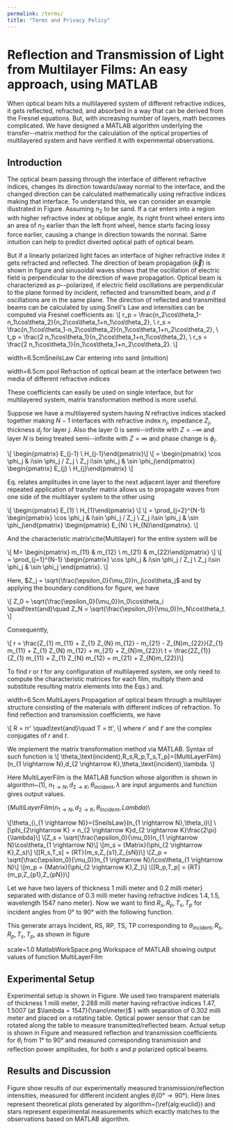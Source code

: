 ```yaml
---
permalink: /terms/
title: "Terms and Privacy Policy"
---
```


# Reflection and Transmission of Light from Multilayer Films: An easy approach, using MATLAB

When optical beam hits a multilayered system of different refractive indices, it gets reflected, refracted, and absorbed in a way that can be derived from the Fresnel equations. But, with increasing number of layers, math becomes complicated.  We have designed a MATLAB algorithm underlying the transfer--matrix method for the calculation of the optical properties of multilayered system and have verified it with experimental observations.

## Introduction

The optical beam passing through the interface of different refractive indices, changes its direction towards/away normal to the interface, and the changed direction can be calculated mathematically using refractive indices making that interface. To understand this, we can consider an example illustrated in Figure. Assuming $n_2$ to be sand. If a car enters into a region with higher refractive index at oblique angle, its right front wheel enters into an area of $n_2$ earlier than the left front wheel, hence starts facing lossy force earlier, causing a change in direction towards the normal. Same intuition can help to predict diverted optical path of optical beam.

But if a linearly polarized light faces an interface of higher refractive index it gets refracted and reflected. The direction of beam propagation ($\vec {k}$) is shown in figure and sinusoidal waves shows that the oscillation of electric field is perpendicular to the direction of wave propagation. Optical beam is characterized as $p$--polarized, if electric field oscillations are perpendicular to the plane formed by incident, reflected and transmitted beam, and $p$ if oscillations are in the same plane.
The direction of reflected and transmitted beams can be calculated by using Snell's Law and intensities can be computed via Fresnel coefficients as:
\\[ r_p = \frac{n_2\cos\theta_1-n_1\cos\theta_2}{n_2\cos\theta_1+n_1\cos\theta_2}, \\
r_s = \frac{n_1\cos\theta_1-n_2\cos\theta_2}{n_1\cos\theta_1+n_2\cos\theta_2}, \\
t_p = \frac{2 n_1\cos\theta_1}{n_2\cos\theta_1+n_1\cos\theta_2}, \\
r_s = \frac{2 n_1\cos\theta_1}{n_1\cos\theta_1+n_2\cos\theta_2}. \\]


width=6.5cmSneilsLaw
Car entering into sand (intuition)


width=6.5cm ppol
Refraction of optical beam at the interface between two media of different refractive indices


These coefficients can easily be used on single interface, but for multilayered system, matrix transformation method is more useful.

Suppose we have a multilayered system having $N$ refractive indices stacked together making $N-1$ interfaces with refractive index $n_j$, impedance $Z_j$, thickness $d_j$ for layer $j$. Also the layer $0$ is semi--infinite with $Z = - \infty$ and layer $N$ is being treated semi--infinite with $Z =  \infty$ and phase change is $\phi_j$.

\\[ \begin{pmatrix} E_{j-1} \\ H_{j-1}\end{pmatrix}\\]
\\[ = \begin{pmatrix} \cos \phi_j & i\sin \phi_j / Z_j \\ Z_j i\sin \phi_j & \sin \phi_j\end{pmatrix} \begin{pmatrix} E_{j} \\ H_{j}\end{pmatrix} \\]

Eq. relates amplitudes in one layer to the next adjacent layer and therefore repeated application of transfer matrix allows us to propagate waves from one side of the multilayer system to the other using

\\[ \begin{pmatrix} E_{1} \\ H_{1}\end{pmatrix} \\]
\\[ = \prod_{j=2}^{N-1} \begin{pmatrix} \cos \phi_j & i\sin \phi_j / Z_j \\ Z_j i\sin \phi_j & \sin \phi_j\end{pmatrix} \begin{pmatrix} E_{N} \\ H_{N}\end{pmatrix}. \\]

And the characteristic matrix\cite{Multilayer} for the entire system will be

\\[ M= \begin{pmatrix} m_{11} & m_{12} \\ m_{21} & m_{22}\end{pmatrix} \\]
\\[ = \prod_{j=1}^{N-1} \begin{pmatrix} \cos \phi_j & i\sin \phi_j / Z_j \\ Z_j i\sin \phi_j & \sin \phi_j \end{pmatrix}. \\]

Here, $Z_j = \sqrt{\frac{\epsilon_0}{\mu_0}}n_j\cos\theta_j$ and by applying the boundary conditions for figure, we have

\\[ Z_0 = \sqrt{\frac{\epsilon_0}{\mu_0}}n_0\cos\theta_i  \quad\text{and}\quad
Z_N = \sqrt{\frac{\epsilon_0}{\mu_0}}n_N\cos\theta_t. \\]

Consequently,

\\[ r = \frac{Z_{1} m_{11} + Z_{1} Z_{N} m_{12} - m_{21} - Z_{N}m_{22}}{Z_{1} m_{11} + Z_{1} Z_{N} m_{12} + m_{21} + Z_{N}m_{22}}\\
t = \frac{2Z_{1}}{Z_{1} m_{11} + Z_{1} Z_{N} m_{12} + m_{21} + Z_{N}m_{22}}\\]

To find $r$ or $t$ for any configuration of multilayered system, we only need to compute the characteristic matrices for each film, multiply them and substitute resulting matrix elements into the Eqs.) and.


width=6.5cm MultiLayers
Propagation of optical beam through a multilayer structure consisting of the materials with different indices of refraction.
To find reflection and transmission coefficients, we have

\\[ R = rr' \quad\text{and}\quad T = tt', \\]
where $r'$ and $t'$ are the complex conjugates of $r$ and $t$.


We implement the matrix transformation method via MATLAB. Syntax of such function is
\\[ \theta_\text{incident},R_s,R_p,T_s,T_p]={MultiLayerFilm}(n_{1 \rightarrow N},d_{2 \rightarrow K},\theta_\text{incident},\lambda. \\]

Here MultiLayerFilm is the MATLAB function whose algorithm is shown in algorithm~(1), $n_{1 \rightarrow N},d_{2 \rightarrow K},\theta_\text{incident},\lambda$ are input arguments and function gives output values.


{${MultiLayerFilm}(n_{1 \rightarrow N},d_{2 \rightarrow K},\theta_{Incident},Lambda)$\\


\\[\theta_{i_{1 \rightarrow N}}={SneilsLaw}(n_{1 \rightarrow N},\theta_i)\\]
\\[\phi_{2\rightarrow K} = n_{2 \rightarrow K}d_{2 \rightarrow K}\frac{2\pi}{\lambda}\\]
\\[Z_s = \sqrt{\frac{\epsilon_0}{\mu_0}}n_{1 \rightarrow N}\cos\theta_{1 \rightarrow N}\\]
\\[m_s = {Matrix}(\phi_{2 \rightarrow K},Z_s)\\]
\\[[R_s,T_s] = {RT}(m_s,Z_{s1},Z_{sN})\\]
\\[Z_p = \sqrt{\frac{\epsilon_0}{\mu_0}}n_{1 \rightarrow N}/\cos\theta_{1 \rightarrow N}\\]
\\[m_p = {Matrix}(\phi_{2 \rightarrow K},Z_)\\]
\\[[R_p,T_p] = {RT}(m_p,Z_{p1},Z_{pN})\\]



Let we have two layers of thickness  1 milli meter and 0.2 milli meter} separated with distance of 0.3 milli meter having refractive indices  $1.4, 1.5$, wavelength  1547 nano meter}. Now we want to find $R_s, R_p, T_s, T_p$ for incident angles from $\ang{0}$ to $\ang{90}$ with the following function.


This generate arrays Incident, RS, RP, TS, TP corresponding to $\theta_\text{incident}, R_s, R_p, T_s, T_p$, as shown in figure

scale=1.0 MatlabWorkSpace.png
Workspace of MATLAB showing output values of function MultiLayerFilm

## Experimental Setup

Experimental setup is shown in Figure. We used two transparent materials of thickness  1 milli meter, 2.288 milli meter having refractive indices $1.47, 1.5007$ (at $\lambda = 1547}{\nano\meter}$ ) with separation of 0.302 milli meter and placed on a rotating table. Optical power sensor that can be rotated along the table to measure transmitted/reflected beam. Actual setup is shown in Figure and measured reflection and transmission coefficients for $\theta_i \text{ from } \ang{1} \text{ to } \ang{90}$ and measured corresponding transmission and reflection power amplitudes, for both $s$ and $p$ polarized optical beams.

## Results and Discussion

Figure show results of our experimentally measured transmission/reflection intensities, measured for different incident angles $\theta_i(\ang{0} \rightarrow \ang{90})$. Here lines represent theoretical plots generated by algorithm~(\ref{alg:euclid}) and stars represent experimental measurements which exactly matches to the observations based on MATLAB algorithm.
